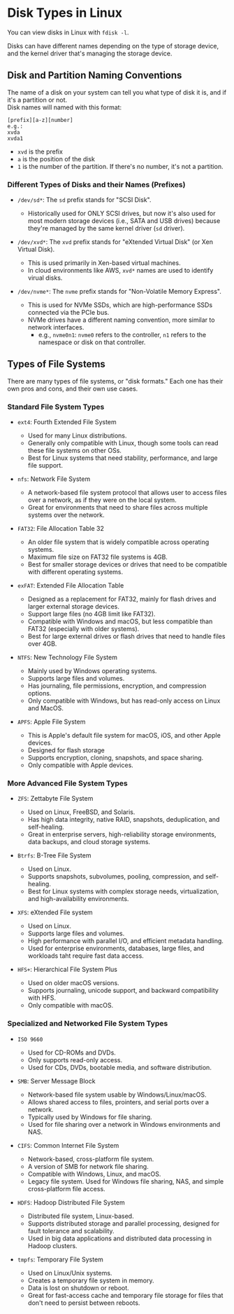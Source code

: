 
# Disk Types in Linux

You can view disks in Linux with `fdisk -l`.  

Disks can have different names depending on the type of storage device, and the
kernel driver that's managing the storage device.  


## Disk and Partition Naming Conventions

The name of a disk on your system can tell you what type of disk it is, and if it's a
partition or not.  
Disk names will named with this format:
```plaintext
[prefix][a-z][number]
e.g.:
xvda
xvda1
```
* `xvd` is the prefix
* `a` is the position of the disk
* `1` is the number of the partition. If there's no number, it's not a partition.  



### Different Types of Disks and their Names (Prefixes)


* `/dev/sd*`: The `sd` prefix stands for "SCSI Disk".  
    * Historically used for ONLY SCSI drives, but now it's also used for most modern
      storage devices (i.e., SATA and USB drives) because they're managed by the same
      kernel driver (`sd` driver).  


* `/dev/xvd*`: The `xvd` prefix stands for "eXtended Virtual Disk" (or Xen Virtual Disk).  
    * This is used primarily in Xen-based virtual machines.  
    * In cloud environments like AWS, `xvd*` names are used to identify virual disks.  


* `/dev/nvme*`: The `nvme` prefix stands for "Non-Volatile Memory Express".
    * This is used for NVMe SSDs, which are high-performance SSDs connected via the
      PCIe bus.  
    * NVMe drives have a different naming convention, more similar to network interfaces.
        * e.g., `nvme0n1`: `nvme0` refers to the controller, `n1` refers to the namespace or 
          disk on that controller.  


## Types of File Systems

There are many types of file systems, or "disk formats."
Each one has their own pros and cons, and their own use cases.


### Standard File System Types

* `ext4`: Fourth Extended File System
    * Used for many Linux distributions. 
    * Generally only compatible with Linux, though some tools can read these file
      systems on other OSs. 
    * Best for Linux systems that need stability, performance, and large file support.  

* `nfs`: Network File System
    * A network-based file system protocol that allows user to access files over a
      network, as if they were on the local system.  
    * Great for environments that need to share files across multiple systems over
      the network.  

* `FAT32`: File Allocation Table 32 
    * An older file system that is widely compatible across operating systems.  
    * Maximum file size on FAT32 file systems is 4GB.  
    * Best for smaller storage devices or drives that need to be compatible with
      different operating systems.  

* `exFAT`: Extended File Allocation Table
    * Designed as a replacement for FAT32, mainly for flash drives and larger
      external storage devices.  
    * Support large files (no 4GB limit like FAT32).  
    * Compatible with Windows and macOS, but less compatible than FAT32 (especially
      with older systems).  
    * Best for large external drives or flash drives that need to handle files over 4GB.  

* `NTFS`: New Technology File System
    * Mainly used by Windows operating systems.  
    * Supports large files and volumes.  
    * Has journaling, file permissions, encryption, and compression options.  
    * Only compatible with Windows, but has read-only access on Linux and MacOS.  

* `APFS`: Apple File System  
    * This is Apple's default file system for macOS, iOS, and other Apple devices.  
    * Designed for flash storage
    * Supports encryption, cloning, snapshots, and space sharing.  
    * Only compatible with Apple devices.  


### More Advanced File System Types

* `ZFS`: Zettabyte File System
    * Used on Linux, FreeBSD, and Solaris.  
    * Has high data integrity, native RAID, snapshots, deduplication, and
      self-healing.  
    * Great in enterprise servers, high-reliability storage environments, data
      backups, and cloud storage systems.  

* `Btrfs`: B-Tree File System
    * Used on Linux.  
    * Supports snapshots, subvolumes, pooling, compression, and self-healing.  
    * Best for Linux systems with complex storage needs, virtualization, and
      high-availability environments.  

* `XFS`: eXtended File system
    * Used on Linux.  
    * Supports large files and volumes.  
    * High performance with parallel I/O, and efficient metadata handling.  
    * Used for enterprise environments, databases, large files, and workloads taht
      require fast data access.  

* `HFS+`: Hierarchical File System Plus
    * Used on older macOS versions.  
    * Supports journaling, unicode support, and backward compatibility with HFS.  
    * Only compatible with macOS.  

### Specialized and Networked File System Types

* `ISO 9660`
    * Used for CD-ROMs and DVDs.
    * Only supports read-only access.  
    * Used for CDs, DVDs, bootable media, and software distribution.  

* `SMB`: Server Message Block
    * Network-based file system usable by Windows/Linux/macOS.  
    * Allows shared access to files, prointers, and serial ports over a network.  
    * Typically used by Windows for file sharing.  
    * Used for file sharing over a network in Windows environments and NAS.  

* `CIFS`: Common Internet File System
    * Network-based, cross-platform file system.  
    * A version of SMB for network file sharing. 
    * Compatible with Windows, Linux, and macOS.
    * Legacy file system. Used for Windows file sharing, NAS, and simple
      cross-platform file access.  

* `HDFS`: Hadoop Distributed File System
    * Distributed file system, Linux-based.  
    * Supports distributed storage and parallel processing, designed for fault
      tolerance and scalability.  
    * Used in big data applications and distributed data processing in Hadoop clusters.

* `tmpfs`: Temporary File System
    * Used on Linux/Unix systems.  
    * Creates a temporary file system in memory.  
    * Data is lost on shutdown or reboot.  
    * Great for fast-access cache and temporary file storage for files that don't need to 
      persist between reboots.





